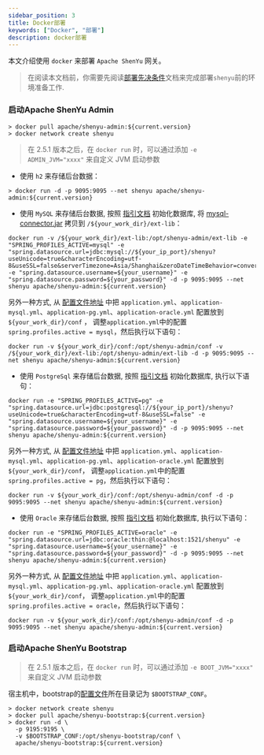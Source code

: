 ```yaml
---
sidebar_position: 3
title: Docker部署
keywords: ["Docker", "部署"]
description: docker部署
---
```


本文介绍使用 `docker` 来部署 `Apache ShenYu` 网关。

> 在阅读本文档前，你需要先阅读[部署先决条件](./deployment-before.md)文档来完成部署`shenyu`前的环境准备工作.

### 启动Apache ShenYu Admin

```
> docker pull apache/shenyu-admin:${current.version}
> docker network create shenyu
```

> 在 2.5.1 版本之后，在 `docker run` 时，可以通过添加 `-e ADMIN_JVM="xxxx"` 来自定义 JVM 启动参数

* 使用 `h2` 来存储后台数据：

```
> docker run -d -p 9095:9095 --net shenyu apache/shenyu-admin:${current.version}
```

* 使用 `MySQL` 来存储后台数据, 按照 [指引文档](./deployment-before.md#mysql) 初始化数据库, 将 [mysql-connector.jar](https://repo1.maven.org/maven2/mysql/mysql-connector-java/8.0.29/mysql-connector-java-8.0.29.jar) 拷贝到 `/${your_work_dir}/ext-lib`：

```
docker run -v /${your_work_dir}/ext-lib:/opt/shenyu-admin/ext-lib -e "SPRING_PROFILES_ACTIVE=mysql" -e "spring.datasource.url=jdbc:mysql://${your_ip_port}/shenyu?useUnicode=true&characterEncoding=utf-8&useSSL=false&serverTimezone=Asia/Shanghai&zeroDateTimeBehavior=convertToNull" -e "spring.datasource.username=${your_username}" -e "spring.datasource.password=${your_password}" -d -p 9095:9095 --net shenyu apache/shenyu-admin:${current.version}
```

另外一种方式, 从 [配置文件地址](https://github.com/apache/incubator-shenyu/blob/master/shenyu-admin/src/main/resources/) 中把 `application.yml`、`application-mysql.yml`、`application-pg.yml`、`application-oracle.yml` 配置放到`${your_work_dir}/conf` ， 调整`application.yml`中的配置`spring.profiles.active = mysql`，然后执行以下语句：

```          
docker run -v ${your_work_dir}/conf:/opt/shenyu-admin/conf -v /${your_work_dir}/ext-lib:/opt/shenyu-admin/ext-lib -d -p 9095:9095 --net shenyu apache/shenyu-admin:${current.version}
```

* 使用 `PostgreSql` 来存储后台数据, 按照 [指引文档](./deployment-before.md#postgresql) 初始化数据库, 执行以下语句：

```
docker run -e "SPRING_PROFILES_ACTIVE=pg" -e "spring.datasource.url=jdbc:postgresql://${your_ip_port}/shenyu?useUnicode=true&characterEncoding=utf-8&useSSL=false" -e "spring.datasource.username=${your_username}" -e "spring.datasource.password=${your_password}" -d -p 9095:9095 --net shenyu apache/shenyu-admin:${current.version}
```

另外一种方式, 从 [配置文件地址](https://github.com/apache/incubator-shenyu/blob/master/shenyu-admin/src/main/resources/) 中把 `application.yml`、`application-mysql.yml`、`application-pg.yml`、`application-oracle.yml` 配置放到`${your_work_dir}/conf`， 调整`application.yml`中的配置`spring.profiles.active = pg`，然后执行以下语句：

```
docker run -v ${your_work_dir}/conf:/opt/shenyu-admin/conf -d -p 9095:9095 --net shenyu apache/shenyu-admin:${current.version}
```

* 使用 `Oracle` 来存储后台数据, 按照 [指引文档](./deployment-before.md#oracle) 初始化数据库, 执行以下语句：

```
docker run -e "SPRING_PROFILES_ACTIVE=oracle" -e "spring.datasource.url=jdbc:oracle:thin:@localhost:1521/shenyu" -e "spring.datasource.username=${your_username}" -e "spring.datasource.password=${your_password}" -d -p 9095:9095 --net shenyu apache/shenyu-admin:${current.version}
```

另外一种方式, 从 [配置文件地址](https://github.com/apache/incubator-shenyu/blob/master/shenyu-admin/src/main/resources/) 中把 `application.yml`、`application-mysql.yml`、`application-pg.yml`、`application-oracle.yml` 配置放到`${your_work_dir}/conf`， 调整`application.yml`中的配置`spring.profiles.active = oracle`，然后执行以下语句：

```
docker run -v ${your_work_dir}/conf:/opt/shenyu-admin/conf -d -p 9095:9095 --net shenyu apache/shenyu-admin:${current.version}
```

### 启动Apache ShenYu Bootstrap

> 在 2.5.1 版本之后，在 `docker run` 时，可以通过添加 `-e BOOT_JVM="xxxx"` 来自定义 JVM 启动参数

宿主机中，bootstrap的[配置文件](https://github.com/apache/incubator-shenyu/tree/master/shenyu-bootstrap/src/main/resources)所在目录记为 `$BOOTSTRAP_CONF`。

```shell
> docker network create shenyu
> docker pull apache/shenyu-bootstrap:${current.version}
> docker run -d \
  -p 9195:9195 \
  -v $BOOTSTRAP_CONF:/opt/shenyu-bootstrap/conf \
  apache/shenyu-bootstrap:${current.version}
```
